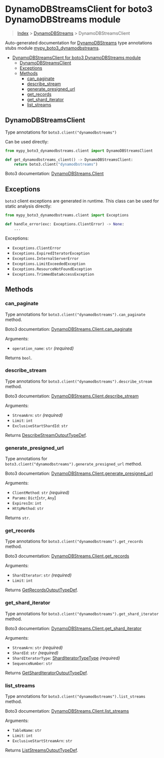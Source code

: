 # DynamoDBStreamsClient for boto3 DynamoDBStreams module

> [Index](..) > [DynamoDBStreams](.) > DynamoDBStreamsClient

Auto-generated documentation for
[DynamoDBStreams](https://boto3.amazonaws.com/v1/documentation/api/1.17.71/reference/services/dynamodbstreams.html#DynamoDBStreams)
type annotations stubs module
[mypy_boto3_dynamodbstreams](https://pypi.org/project/mypy-boto3-dynamodbstreams/).

- [DynamoDBStreamsClient for boto3 DynamoDBStreams module](#dynamodbstreamsclient-for-boto3-dynamodbstreams-module)
  - [DynamoDBStreamsClient](#dynamodbstreamsclient)
  - [Exceptions](#exceptions)
  - [Methods](#methods)
    - [can_paginate](#can_paginate)
    - [describe_stream](#describe_stream)
    - [generate_presigned_url](#generate_presigned_url)
    - [get_records](#get_records)
    - [get_shard_iterator](#get_shard_iterator)
    - [list_streams](#list_streams)

## DynamoDBStreamsClient

Type annotations for `boto3.client("dynamodbstreams")`

Can be used directly:

```python
from mypy_boto3_dynamodbstreams.client import DynamoDBStreamsClient

def get_dynamodbstreams_client() -> DynamoDBStreamsClient:
    return boto3.client("dynamodbstreams")
```

Boto3 documentation:
[DynamoDBStreams.Client](https://boto3.amazonaws.com/v1/documentation/api/1.17.71/reference/services/dynamodbstreams.html#DynamoDBStreams.Client)

## Exceptions

`boto3` client exceptions are generated in runtime. This class can be used for
static analysis directly:

```python
from mypy_boto3_dynamodbstreams.client import Exceptions

def handle_error(exc: Exceptions.ClientError) -> None:
    ...
```

Exceptions:

- `Exceptions.ClientError`
- `Exceptions.ExpiredIteratorException`
- `Exceptions.InternalServerError`
- `Exceptions.LimitExceededException`
- `Exceptions.ResourceNotFoundException`
- `Exceptions.TrimmedDataAccessException`

## Methods

### can_paginate

Type annotations for `boto3.client("dynamodbstreams").can_paginate` method.

Boto3 documentation:
[DynamoDBStreams.Client.can_paginate](https://boto3.amazonaws.com/v1/documentation/api/1.17.71/reference/services/dynamodbstreams.html#DynamoDBStreams.Client.can_paginate)

Arguments:

- `operation_name`: `str` *(required)*

Returns `bool`.

### describe_stream

Type annotations for `boto3.client("dynamodbstreams").describe_stream` method.

Boto3 documentation:
[DynamoDBStreams.Client.describe_stream](https://boto3.amazonaws.com/v1/documentation/api/1.17.71/reference/services/dynamodbstreams.html#DynamoDBStreams.Client.describe_stream)

Arguments:

- `StreamArn`: `str` *(required)*
- `Limit`: `int`
- `ExclusiveStartShardId`: `str`

Returns
[DescribeStreamOutputTypeDef](./type_defs.md#describestreamoutputtypedef).

### generate_presigned_url

Type annotations for `boto3.client("dynamodbstreams").generate_presigned_url`
method.

Boto3 documentation:
[DynamoDBStreams.Client.generate_presigned_url](https://boto3.amazonaws.com/v1/documentation/api/1.17.71/reference/services/dynamodbstreams.html#DynamoDBStreams.Client.generate_presigned_url)

Arguments:

- `ClientMethod`: `str` *(required)*
- `Params`: `Dict`\[`str`, `Any`\]
- `ExpiresIn`: `int`
- `HttpMethod`: `str`

Returns `str`.

### get_records

Type annotations for `boto3.client("dynamodbstreams").get_records` method.

Boto3 documentation:
[DynamoDBStreams.Client.get_records](https://boto3.amazonaws.com/v1/documentation/api/1.17.71/reference/services/dynamodbstreams.html#DynamoDBStreams.Client.get_records)

Arguments:

- `ShardIterator`: `str` *(required)*
- `Limit`: `int`

Returns [GetRecordsOutputTypeDef](./type_defs.md#getrecordsoutputtypedef).

### get_shard_iterator

Type annotations for `boto3.client("dynamodbstreams").get_shard_iterator`
method.

Boto3 documentation:
[DynamoDBStreams.Client.get_shard_iterator](https://boto3.amazonaws.com/v1/documentation/api/1.17.71/reference/services/dynamodbstreams.html#DynamoDBStreams.Client.get_shard_iterator)

Arguments:

- `StreamArn`: `str` *(required)*
- `ShardId`: `str` *(required)*
- `ShardIteratorType`:
  [ShardIteratorTypeType](./literals.md#sharditeratortypetype) *(required)*
- `SequenceNumber`: `str`

Returns
[GetShardIteratorOutputTypeDef](./type_defs.md#getsharditeratoroutputtypedef).

### list_streams

Type annotations for `boto3.client("dynamodbstreams").list_streams` method.

Boto3 documentation:
[DynamoDBStreams.Client.list_streams](https://boto3.amazonaws.com/v1/documentation/api/1.17.71/reference/services/dynamodbstreams.html#DynamoDBStreams.Client.list_streams)

Arguments:

- `TableName`: `str`
- `Limit`: `int`
- `ExclusiveStartStreamArn`: `str`

Returns [ListStreamsOutputTypeDef](./type_defs.md#liststreamsoutputtypedef).
